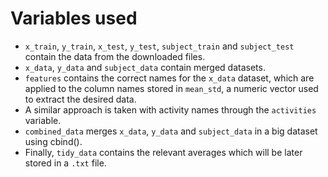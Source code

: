 # Variables used

* `x_train`, `y_train`, `x_test`, `y_test`, `subject_train` and `subject_test` contain the data from the downloaded files.
* `x_data`, `y_data` and `subject_data` contain merged datasets.
* `features` contains the correct names for the `x_data` dataset, which are applied to the column names stored in `mean_std`, a numeric vector used to extract the desired data.
* A similar approach is taken with activity names through the `activities` variable.
* `combined_data` merges `x_data`, `y_data` and `subject_data` in a big dataset using cbind().
* Finally, `tidy_data` contains the relevant averages which will be later stored in a `.txt` file. 